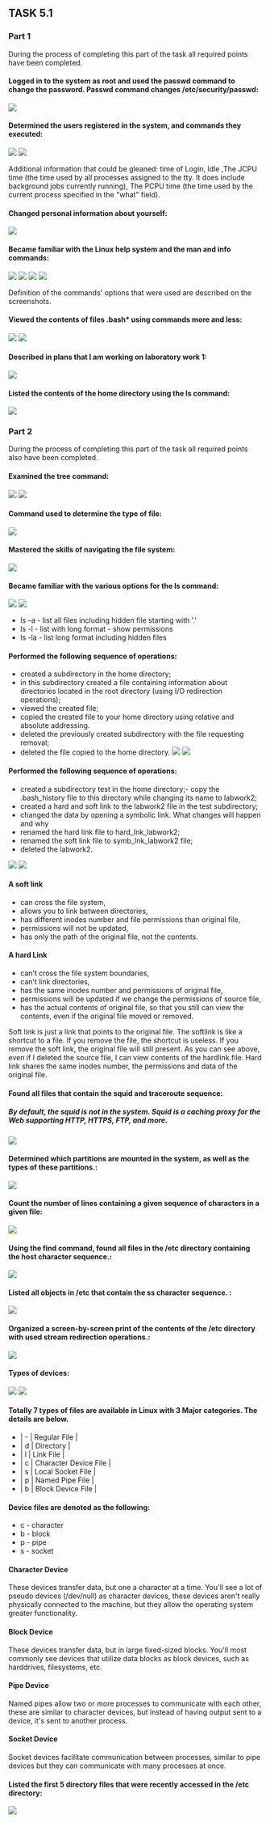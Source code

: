 ## TASK 5.1
### Part 1
During the process of completing this part of the task all required points have been completed. 
#### Logged in to the system as root and used the passwd command to change the password.  Passwd command changes /etc/security/passwd:
![](https://github.com/Dudnique/DevOps_online_Kyiv_2021Q2/blob/main/m5/task5.1/root%20and%20passwd.png)
#### Determined the users registered in the system, and commands they executed:
![](https://github.com/Dudnique/DevOps_online_Kyiv_2021Q2/blob/main/m5/task5.1/registered%20users.png)
![](https://github.com/Dudnique/DevOps_online_Kyiv_2021Q2/blob/main/m5/task5.1/commands%20history.png)

Additional information that could be gleaned: time of Login, Idle ,The JCPU time (the time used by all processes assigned to the tty. It does include background jobs currently running), 
The PCPU time (the time used by the current process specified in the "what" field).
#### Changed personal information about yourself:
![](https://github.com/Dudnique/DevOps_online_Kyiv_2021Q2/blob/main/m5/task5.1/changing%20personal%20info.png)
#### Became familiar with the Linux help system and the man and info commands:
![](https://github.com/Dudnique/DevOps_online_Kyiv_2021Q2/blob/main/m5/task5.1/--help.png)
![](https://github.com/Dudnique/DevOps_online_Kyiv_2021Q2/blob/main/m5/task5.1/man%20usermod.png)
![](https://github.com/Dudnique/DevOps_online_Kyiv_2021Q2/blob/main/m5/task5.1/w%20help%20and%20usage.png)
![](https://github.com/Dudnique/DevOps_online_Kyiv_2021Q2/blob/main/m5/task5.1/passwd%20status.png)

Definition of the commands' options that were used are described on the screenshots.
#### Viewed the contents of files .bash* using commands more and less:
![](https://github.com/Dudnique/DevOps_online_Kyiv_2021Q2/blob/main/m5/task5.1/more%20bash.png)
![](https://github.com/Dudnique/DevOps_online_Kyiv_2021Q2/blob/main/m5/task5.1/bash_logout%20less.png)
#### Described in plans that I am working on laboratory work 1:
![](https://github.com/Dudnique/DevOps_online_Kyiv_2021Q2/blob/main/m5/task5.1/finger%20.plan.png)
#### Listed the contents of the home directory using the ls command:
![](https://github.com/Dudnique/DevOps_online_Kyiv_2021Q2/blob/main/m5/task5.1/ls%20command.png)
### Part 2
During the process of completing this part of the task all required points also have been completed. 
#### Examined the tree command:
![](https://github.com/Dudnique/DevOps_online_Kyiv_2021Q2/blob/main/m5/task5.1/tree%20command.png)
![](https://github.com/Dudnique/DevOps_online_Kyiv_2021Q2/blob/main/m5/task5.1/tree%20subdirectories.png)
#### Command used to determine the type of file:
![](https://github.com/Dudnique/DevOps_online_Kyiv_2021Q2/blob/main/m5/task5.1/determine%20fyletype.png)
#### Mastered the skills of navigating the file system:
![](https://github.com/Dudnique/DevOps_online_Kyiv_2021Q2/blob/main/m5/task5.1/cd.png)
#### Became familiar with the various options for the ls command:
![](https://github.com/Dudnique/DevOps_online_Kyiv_2021Q2/blob/main/m5/task5.1/ls%20options1.png)
![](https://github.com/Dudnique/DevOps_online_Kyiv_2021Q2/blob/main/m5/task5.1/ls%20options2.png)

- ls –a - list all files including hidden file starting with '.'
- ls -l	- list with long format - show permissions
- ls -la - list long format including hidden files
#### Performed the following sequence of operations:
- created a subdirectory in the home directory;
- in this subdirectory created a file containing information about directories
located in the root directory (using I/O redirection operations);
- viewed the created file;
- copied the created file to your home directory using relative and absolute
addressing.
- deleted the previously created subdirectory with the file requesting removal;
- deleted the file copied to the home directory.
![](https://github.com/Dudnique/DevOps_online_Kyiv_2021Q2/blob/main/m5/task5.1/creating%20deleting.png)
![](https://github.com/Dudnique/DevOps_online_Kyiv_2021Q2/blob/main/m5/task5.1/deleting%20with%20request.png)
#### Performed the following sequence of operations:
- created a subdirectory test in the home directory;- copy the .bash_history file to this directory while changing its name to
labwork2;
- created a hard and soft link to the labwork2 file in the test subdirectory;
- changed the data by opening a symbolic link. What changes will happen and
why
- renamed the hard link file to hard_lnk_labwork2;
- renamed the soft link file to symb_lnk_labwork2 file;
- deleted the labwork2.

![](https://github.com/Dudnique/DevOps_online_Kyiv_2021Q2/blob/main/m5/task5.1/CREATING%20SOFT%20AND%20HARD.png)
![](https://github.com/Dudnique/DevOps_online_Kyiv_2021Q2/blob/main/m5/task5.1/rename%20links%20and%20deleting.png)
#### A soft link
- can cross the file system,
- allows you to link between directories,
- has different inodes number and file permissions than original file,
- permissions will not be updated,
- has only the path of the original file, not the contents.
#### A hard Link
- can’t cross the file system boundaries,
- can’t link directories,
- has the same inodes number and permissions of original file,
- permissions will be updated if we change the permissions of source file,
- has the actual contents of original file, so that you still can view the contents, even if the original file moved or removed.

Soft link is just a link that points to the original file. The softlink is like a shortcut to a file. If you remove the file, the shortcut is useless. If you remove the soft link, the original file will still present. 
As you can see above, even if I deleted the source file, I can view contents of the hardlink.file. Hard link shares the same inodes number, the permissions and data of the original file.
#### Found all files that contain the squid and traceroute sequence:
##### By default, the squid is not in the system. Squid is a caching proxy for the Web supporting HTTP, HTTPS, FTP, and more.
![](https://github.com/Dudnique/DevOps_online_Kyiv_2021Q2/blob/main/m5/task5.1/squid%20and%20traceroute.png)
#### Determined which partitions are mounted in the system, as well as the types of these partitions.:
![](https://github.com/Dudnique/DevOps_online_Kyiv_2021Q2/blob/main/m5/task5.1/mounted%20partitioins%20and%20devices.png)
#### Count the number of lines containing a given sequence of characters in a given file:
![](https://github.com/Dudnique/DevOps_online_Kyiv_2021Q2/blob/main/m5/task5.1/number%20of%20lines.png)
#### Using the find command, found all files in the /etc directory containing the host character sequence.:
![](https://github.com/Dudnique/DevOps_online_Kyiv_2021Q2/blob/main/m5/task5.1/find%20host.png)
#### Listed all objects in /etc that contain the ss character sequence. :
![](https://github.com/Dudnique/DevOps_online_Kyiv_2021Q2/blob/main/m5/task5.1/find%20and%20grep%20ss.png)
#### Organized a screen-by-screen print of the contents of the /etc directory with used stream redirection operations.:
![](https://github.com/Dudnique/DevOps_online_Kyiv_2021Q2/blob/main/m5/task5.1/scr-by-scr%20print.png)
####  Types of devices:
![](https://github.com/Dudnique/DevOps_online_Kyiv_2021Q2/blob/main/m5/task5.1/lsdev%20devices.png)
![](https://github.com/Dudnique/DevOps_online_Kyiv_2021Q2/blob/main/m5/task5.1/lshw%20devices.png)
#### Totally 7 types of files are available in Linux with 3 Major categories. The details are below.

- |      -       | Regular File           |
- |      d       | Directory              |
- |      l       | Link File              |
- |      c       | Character Device File  |
- |      s       | Local Socket File      |
- |      p       | Named Pipe File        |
- |      b       | Block Device File      |

#### Device files are denoted as the following:

- c - character
- b - block
- p - pipe
- s - socket

#### Character Device
These devices transfer data, but one a character at a time. You'll see a lot of pseudo devices (/dev/null) as character devices, these devices aren't really physically connected to the machine, but they allow the operating system greater functionality.
#### Block Device
These devices transfer data, but in large fixed-sized blocks. You'll most commonly see devices that utilize data blocks as block devices, such as harddrives, filesystems, etc.
#### Pipe Device
Named pipes allow two or more processes to communicate with each other, these are similar to character devices, but instead of having output sent to a device, it's sent to another process.
#### Socket Device
Socket devices facilitate communication between processes, similar to pipe devices but they can communicate with many processes at once.
#### Listed the first 5 directory files that were recently accessed in the /etc directory:
![](https://github.com/Dudnique/DevOps_online_Kyiv_2021Q2/blob/main/m5/task5.1/last%205%20files.png)
